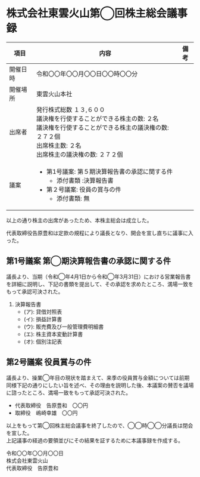 # 株式会社東雲火山第◯回株主総会議事録   
|項目|内容|備考|  
|----|----|----|  
|開催日時|令和〇〇年〇〇月〇〇日〇〇時〇〇分 
|開催場所|東雲火山本社  
|出席者|発行株式総数 １３,６００<br>議決権を行使することができる株主の数: ２名<br>議決権を行使することができる株主の議決権の数:２７２個<br>出席株主数: ２名<br>出席株主の議決権の数: ２７２個
|議案|<ul><li>第1号議案: 第５期決算報告書の承認に関する件<ul><li>添付書類 :決算報告書</li></ul></li></li><li>第２号議案: 役員の賞与の件<ul><li>添付書類: 無</li></ul>  

以上の通り株主の出席があったため、本株主総会は成立した。  

代表取締役告原豊和は定款の規程により議長となり、開会を宣し直ちに議事に入った。  

## 第1号議案 第◯期決算報告書の承認に関する件  
議長より、当期（令和◯年4月1日から令和◯年3月31日）における営業報告書を詳細に説明し、下記の書類を提出して、その承認を求めたところ、満場一致をもって承認可決された。  

1. 決算報告書  
    - (ア): 貸借対照表   
    - (イ): 損益計算書  
    - (ウ): 販売費及び一般管理費明細書  
    - (エ): 株主資本変動計算書  
    - (オ): 個別注記表  

## 第2号議案 役員賞与の件  

議長より、操業◯年目の現状を踏まえて、来季の役員賞与金額については前期同様下記の通りにしたい旨を述べ、その理由を説明した後、本議案の賛否を議場に諮ったところ、満場一致をもって承認可決された。  

- 代表取締役　告原豊和　〇〇円  
- 取締役　嶋崎幸雄　〇〇円  

以上をもって第◯回株主総会議事を終了したので、◯◯時◯◯分議長は閉会を宣した。  
上記議事の経過の要領並びにその結果を証するために本議事録を作成する。  

令和〇〇年〇〇月〇〇日  
株式会社東雲火山  
代表取締役　告原豊和